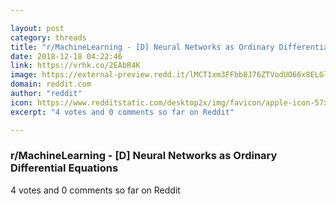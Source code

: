 ```yaml
---

layout: post
category: threads
title: "r/MachineLearning - [D] Neural Networks as Ordinary Differential Equations"
date: 2018-12-18 04:22:46
link: https://vrhk.co/2EAbR4K
image: https://external-preview.redd.it/lMCT1xm3FFbb8J76ZTVodUO66x8ELGlYzf-PTYoFjoI.jpg?auto=webp&s=16d92432770c14edfe2527d0fba218fc90ee1f9a
domain: reddit.com
author: "reddit"
icon: https://www.redditstatic.com/desktop2x/img/favicon/apple-icon-57x57.png
excerpt: "4 votes and 0 comments so far on Reddit"

---
```


### r/MachineLearning - [D] Neural Networks as Ordinary Differential Equations

4 votes and 0 comments so far on Reddit